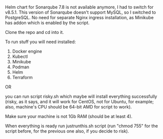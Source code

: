 Helm chart for Sonarqube 7.8 is not available anymore, I had to switch for v8.5.1.
This version of Sonarqube doesn't support MySQL, so I switched to PostgreSQL.
No need for separate Nginx ingress installation, as Minikube has addon which is enabled by the script.

Clone the repo and cd into it.

To run stuff you will need installed:

1. Docker engine
2. Kubectl
3. Minikube
4. Podman
5. Helm
6. Terraform

OR

you can run script risky.sh which maybe will install everything successfully (risky, as it says, and it will work for CentOS, not for Ubuntu, for example; also, machine's CPU should be 64-bit AMD for script to work).


Make sure your machine is not 1Gb RAM (should be at least 4).

When everything is ready run justrunthis.sh script (run "chmod 755" for the script before, for the previous one also, if you decide to risk).

